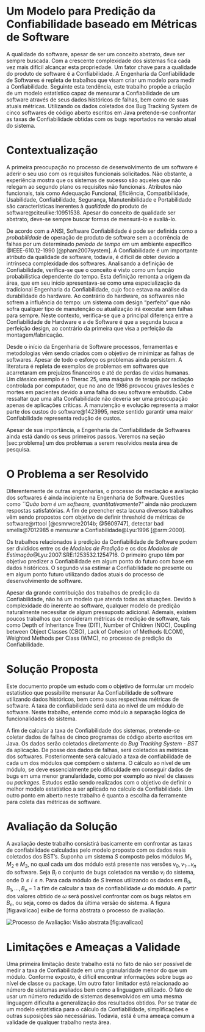 Um Modelo para Predição da Confiabilidade baseado em Métricas de Software
================
A qualidade do software, apesar de ser um conceito abstrato, deve ser
sempre buscada. Com a crescente complexidade dos sistemas fica cada vez
mais difícil alcançar esta propriedade. Um fator chave para a qualidade
do produto de software é a Confiabilidade. A Engenharia da
Confiabilidade de Softwares é repleta de trabalhos que visam criar um
modelo para medir a Confiabilidade. Seguinte esta tendência, este
trabalho propõe a criação de um modelo estatístico capaz de mensurar a
Confiabilidade de um software através de seus dados históricos de
falhas, bem como de suas atuais métricas. Utilizando os dados coletados
dos Bug Tracking System de cinco softwares de código aberto escritos em
Java pretende-se confrontar as taxas de Confiabilidade obtidas com os
bugs reportados na versão atual do sistema.

Contextualização 
================

A primeira preocupação no processo de desenvolvimento de um software é
aderir o seu uso com os requisitos funcionais solicitados. Não obstante,
a experiência mostra que os sistemas de sucesso são aqueles que não
relegam ao segundo plano os requisitos não funcionais. Atributos não
funcionais, tais como Adequação Funcional, Eficiência, Compatibilidade,
Usabilidade, Confiabilidade, Segurança, Manutenibilidade e Portabilidade
são características inerentes à *qualidade* do produto de
software@citeulike:10951538. Apesar do conceito de qualidade ser
abstrato, deve-se sempre buscar formas de mensurá-lo e avaliá-lo.

De acordo com a ANSI, Software Confiabilidade é pode ser definida como a
*probabilidade* de operação de produto de software sem a ocorrência de
falhas por um determinado *período de tempo* em um ambiente específico
@IEEE-610.12-1990 [@pham2007system]. A Confiabilidade é um importante
atributo da qualidade de software, todavia, é difícil de obter devido a
intrínseca complexidade dos softwares. Analisando a definição de
Confiabilidade, verifica-se que o conceito é visto como um função
probabilística dependente do tempo. Esta definição remonta a origem da
área, que em seu início apresentava-se como uma especialização da
tradicional Engenharia da Confiabilidade, cujo foco estava na análise da
durabilidade do hardware. Ao contrário do hardware, os softwares não
sofrem a influência do tempo: um sistema com design “perfeito” que não
sofra qualquer tipo de manutenção ou atualização irá executar sem falhas
para sempre. Neste contexto, verifica-se que a principal diferença entre
a Confiabilidade de Hardware e a de Software é que a segunda busca a
perfeição design, ao contrário da primeira que visa a perfeição da
montagem/fabricação.

Desde o início da Engenharia de Software processos, ferramentas e
metodologias vêm sendo criados com o objetivo de minimizar as falhas de
softwares. Apesar de todo o esforço os problemas ainda persistem. A
literatura é repleta de exemplos de problemas em softwares que
acarretaram em prejuízos financeiros e até de perdas de vidas humanas.
Um clássico exemplo é o Therac 25, uma máquina de terapia por radiação
controlada por computador, que no ano de 1986 provocou graves lesões e
mortes em pacientes devido a uma falha do seu software embutido. Cabe
ressaltar que uma alta Confiabilidade não deveria ser uma preocupação
apenas de aplicações críticas. A manutenção e evolução representa a
maior parte dos custos do software@1423995, neste sentido garantir uma
maior Confiabilidade representa redução de custos.

Apesar de sua importância, a Engenharia da Confiabilidade de Softwares
ainda está dando os seus primeiros passos. Veremos na seção
[sec:problema] um dos problemas a serem resolvidos nesta área de
pesquisa.

O Problema a ser Resolvido 
==========================

Diferentemente de outras engenharias, o processo de mediação e avaliação
dos softwares é ainda incipiente na Engenharia de Software. Questões
como *\`\`Quão bom é um software, quantitativamente?"* ainda não
produzem respostas satisfatórias. A fim de preencher esta lacuna
diversos trabalhos vêm sendo propostos com objetivo de definir threshold
de métricas de software@rttool [@csmrwcre2014b; @5609747], detectar bad
smells@7012985 e mensurar a Confiabilidade@Lyu:1996 [@srm:2000].

Os trabalhos relacionados à predição da Confiabilidade de Software podem
ser divididos entre os de *Modelos de Predição* e os dos *Modelos de
Estimação*@Lyu:2007:SRE:1253532.1254716. O primeiro grupo têm por
objetivo predizer a Confiabilidade em algum ponto do futuro com base em
dados históricos. O segundo visa estimar a Confiabilidade no presente ou
em algum ponto futuro utilizando dados atuais do processo de
desenvolvimento de software.

Apesar da grande contribuição dos trabalhos de predição da
Confiabilidade, não há um modelo que atenda todas as situações. Devido à
complexidade do inerente ao software, qualquer modelo de predição
naturalmente necessitar de algum pressuposto adicional. Ademais, existem
poucos trabalhos que consideram métricas de medição de software, tais
como Depth of Inheritance Tree (DIT), Number of Children (NOC), Coupling
between Object Classes (CBO), Lack of Cohesion of Methods (LCOM),
Weighted Methods per Class (WMC), no processo de predição da
Confiabilidade.

Solução Proposta 
================

Este documento propõe um estudo com o objetivo de formular um modelo
estatístico que possibilite mensurar Aa Confiabilidade de software
utilizando dados históricos, bem como suas respectivas métricas de
software. A taxa de confiabilidade será data ao nível de um módulo de
software. Neste trabalho, entende como módulo a separação lógica de
funcionalidades do sistema.

A fim de calcular a taxa de Confiabilidade dos sistemas, pretende-se
coletar dados de falhas de cinco programas de código aberto escritos em
Java. Os dados serão coletados diretamente do *Bug Tracking System -
BST* da aplicação. De posse dos dados de falhas, será coletados as
métricas dos softwares. Posteriormente será calculado a taxa de
confiabilidade de cada um dos módulos que compõem o sistema. O cálculo
ao nível de um módulo, se deve essencialmente pelo dificuldade em
conseguir dados de bugs em uma menor granularidade, como por exemplo ao
nível de classes ou *packages*. Estudos estão sendo realizados com o
objetivo de definir o melhor modelo estatístico a ser aplicado no
calculo da Confiabilidade. Um outro ponto em aberto neste trabalho é
quanto a escolha da ferramente para coleta das métricas de software.

Avaliação da Solução 
====================

A avaliação deste trabalho consistirá basicamente em confrontar as taxas
de confiabilidade calculadas pelo modelo proposto com os dados reais
coletados dos BST’s. Suponha um sistema $S$ composto pelos módulos
$M_1, M_2$ e $M_3$, no qual cada um dos módulo está presente nas versões
$v_0, v_1 \ldots v_n$ do software. Seja $B_i$ o conjunto de bugs
coletados na versão $v_i$ do sistema, onde $0 \leq i \leq n$. Para cada
módulo de $S$ iremos utilizando os dados em $B_0, B_1, \ldots, B_n-1$ a
fim de calcular a taxa de confiabilidade $\omega$ do módulo. A partir
dos valores obtido de $\omega$ será possível confrontar com os bugs
relatos em $B_n$, ou seja, como os dados da última versão do sistema. A
figura [fig:avalicao] exibe de forma abstrata o processo de avaliação.

![Processo de Avaliação: Visão
abstrata](./img/projeto_mes_avaliacao.png "fig:") [fig:avalicao]

Limitações e Ameaças a Validade 
===============================

Uma primeira limitação deste trabalho está no fato de não ser possível
de medir a taxa de Confiabilidade em uma granularidade menor do que um
módulo. Conforme exposto, é difícil encontrar informações sobre bugs ao
nível de classe ou package. Um outro fator limitador está relacionado ao
número de sistemas avaliados bem como a linguagem utilizado. O fato de
usar um número reduzido de sistemas desenvolvidos em uma mesma linguagem
dificulta a generalização dos resultados obtidos. Por se tratar de um
modelo estatística para o cálculo da Confiabilidade, simplificações e
outras suposições são necessárias. Todavia, está é uma ameaça comum a
validade de qualquer trabalho nesta área.
